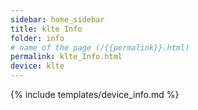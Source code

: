 ```yaml
---
sidebar: home_sidebar
title: klte Info
folder: info
# name of the page (/{{permalink}}.html)
permalink: klte_Info.html
device: klte
---
```

{% include templates/device_info.md %}
